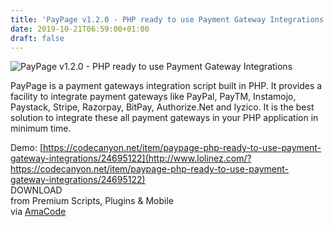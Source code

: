 ```yaml
---
title: 'PayPage v1.2.0 - PHP ready to use Payment Gateway Integrations'
date: 2019-10-21T06:59:00+01:00
draft: false
---
```


![PayPage v1.2.0 - PHP ready to use Payment Gateway Integrations](http://www.codelist.cc/uploads/posts/2019-10/1571637347_paypage-ready-to-use-payment-gateway-integrations.jpg "PayPage v1.2.0 - PHP ready to use Payment Gateway Integrations")  
  
PayPage is a payment gateways integration script built in PHP. It provides a facility to integrate payment gateways like PayPal, PayTM, Instamojo, Paystack, Stripe, Razorpay, BitPay, Authorize.Net and Iyzico. It is the best solution to integrate these all payment gateways in your PHP application in minimum time.  
  
Demo: [https://codecanyon.net/item/paypage-php-ready-to-use-payment-gateway-integrations/24695122](http://www.lolinez.com/?https://codecanyon.net/item/paypage-php-ready-to-use-payment-gateway-integrations/24695122)  
DOWNLOAD  
from Premium Scripts, Plugins & Mobile  
via [AmaCode](https://amazcode.ooo)